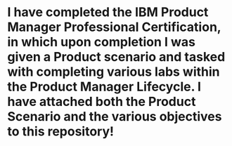 # I have completed the IBM Product Manager Professional Certification, in which upon completion I was given a Product scenario and tasked with completing various labs within the Product Manager Lifecycle. I have attached both the Product Scenario and the various objectives to this repository!
